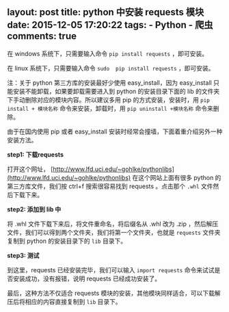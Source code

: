 layout: post
title: python 中安装 requests 模块
date: 2015-12-05 17:20:22
tags: 
	- Python
	- 爬虫
comments: true
---

在 windows 系统下，只需要输入命令 `pip install requests` ，即可安装。

在 linux 系统下，只需要输入命令 `sudo  pip install requests` ，即可安装。

注：关于 python 第三方库的安装最好少使用 easy_install，因为 easy_install 只能安装不能卸载，如果要卸载需要进入到 python 的安装目录下面的 lib 的文件夹下手动删除对应的模块内容。所以建议多用 pip 的方式安装，安装时，用 `pip install + 模块名称` 命令来安装，卸载时，用 `pip uninstall +模块名称` 命令来删除。

<!--more-->

由于在国内使用 pip 或者 easy_install 安装时经常会撞墙，下面着重介绍另外一种安装方法。


**step1: 下载requests**

打开这个网址， [http://www.lfd.uci.edu/~gohlke/pythonlibs](http://www.lfd.uci.edu/~gohlke/pythonlibs) 在这个网站上面有很多 python 的第三方库文件，我们按 ctrl+f 搜索很容易找到 requests 。点击那个 `.whl` 文件然后下载下来。

**step2: 添加到 lib 中**

将 .whl 文件下载下来后，将文件重命名，将后缀名从 .whl 改为 .zip ，然后解压文件，我们可以得到两个文件夹，我们将第一个文件夹，也就是 `requests` 文件夹复制到 python 的安装目录下的 `lib` 目录下。

**step3: 测试**

到这里，requests 已经安装完毕，我们可以输入 `import requests` 命令来试试是否安装成功，没有报错，说明 requests 已经成功安装了。


最后，这种方法不仅适合 requests 模块的安装，其他模块同样适合，可以下载解压后将相应的内容直接复制到 `lib` 目录下。